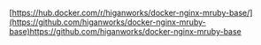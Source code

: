 
[https://hub.docker.com/r/higanworks/docker-nginx-mruby-base/](https://github.com/higanworks/docker-nginx-mruby-base)https://github.com/higanworks/docker-nginx-mruby-base


